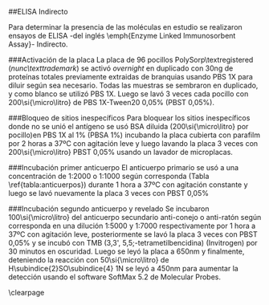 ##ELISA Indirecto

Para determinar la presencia de las moléculas en estudio se realizaron ensayos de ELISA -del inglés \emph{Enzyme Linked Immunosorbent Assay}- Indirecto.

###Activación de la placa
La placa de 96 pocillos PolySorp\textregistered (_nunc\texttrademark_) se activó _overnight_ en duplicado con 30ng de proteínas totales previamente extraidas de branquias usando PBS 1X para diluir según sea necesario. Todas las muestras se sembraron en duplicado, y como blanco se utilizó PBS 1X. Luego se lavó 3 veces cada pocillo con 200\si{\micro\litro} de PBS 1X-Tween20 0,05\% (PBST 0,05\%). 

###Bloqueo de sitios inespecíficos
Para bloquear los sitios inespecíficos donde no se unió el antígeno se usó BSA diluida (200\si{\micro\litro} por pocillo)en PBS 1X al 1\% (PBSA 1\%) incubando la placa cubierta con parafilm por 2 horas a 37ºC con agitación leve y luego lavando la placa 3 veces con 200\si{\micro\litro} PBST 0,05% usando un lavador de microplacas. 

###Incubación primer anticuerpo
El anticuerpo primario se usó a una concentración de 1:2000 o 1:1000 según corresponda (Tabla \ref{tabla:anticuerpos}) durante 1 hora a 37ºC con agitación constante y luego se lavó nuevamente la placa 3 veces con PBST 0,05\%

###Incubación segundo anticuerpo y revelado
Se incubaron 100\si{\micro\litro} del anticuerpo secundario anti-conejo o anti-ratón según corresponda en una dilución 1:5000 y 1:7000 respectivamente por 1 hora a 37ºC con agitación leve, posteriormente se lavó la placa 3 veces con PBST 0,05\% y se incubó con TMB (3,3', 5,5;-tetrametilbencidina) (Invitrogen) por 30 minutos en oscuridad. Luego se leyó la placa a 650nm y finalmente, deteniendo la reacción con 50\si{\micro\litro} de H\subindice{2}SO\subindice{4} 1N se leyó a 450nm para aumentar la detección usando el software SoftMax 5.2 de Molecular Probes.

\clearpage

